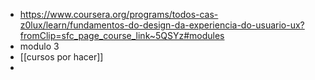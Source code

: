 - https://www.coursera.org/programs/todos-cas-z0lux/learn/fundamentos-do-design-da-experiencia-do-usuario-ux?fromClip=sfc_page_course_link~5QSYz#modules
- modulo 3
- [[cursos por hacer]]
-